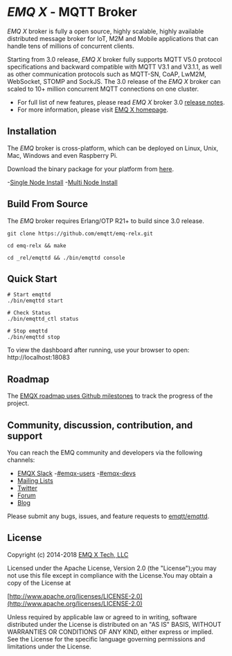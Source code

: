 # *EMQ X* - MQTT Broker


*EMQ X* broker is fully a open source, highly scalable, highly available distributed message broker for IoT, M2M and Mobile applications that can handle tens of millions of concurrent clients.

Starting from 3.0 release, *EMQ X* broker fully supports MQTT V5.0 protocol specifications and backward compatible with MQTT V3.1 and V3.1.1,  as well as other communication protocols such as MQTT-SN, CoAP, LwM2M, WebSocket, STOMP and SockJS. The 3.0 release of the *EMQ X* broker can scaled to 10+ million concurrent MQTT connections on one cluster.


- For full list of new features, please read *EMQ X* broker 3.0 [release notes](https://github.com/emqtt/emqttd/releases/).
- For more information, please visit [EMQ X homepage](http://emqtt.io). 



## Installation

The *EMQ* broker is cross-platform, which can be deployed on Linux, Unix, Mac, Windows and even Raspberry Pi.

Download the binary package for your platform from [here](http://emqtt.io/downloads).

-[Single Node Install](http://emqtt.io/docs/v2/install.html)
-[Multi Node Install](http://emqtt.io/docs/v2/cluster.html)


## Build From Source

The *EMQ* broker requires Erlang/OTP R21+ to build since 3.0 release.

```
git clone https://github.com/emqtt/emq-relx.git

cd emq-relx && make

cd _rel/emqttd && ./bin/emqttd console

```

## Quick Start

    # Start emqttd
    ./bin/emqttd start
    
    # Check Status
    ./bin/emqttd_ctl status
    
    # Stop emqttd
    ./bin/emqttd stop

  To view the dashboard after running, use your browser to open: http://localhost:18083


## Roadmap

The [EMQX roadmap uses Github milestones](https://github.com/emqtt/emqttd/milestones) to track the progress of the project.

## Community, discussion, contribution, and support

You can reach the EMQ community and developers via the following channels:
- [EMQX Slack](http://emqx.slack.com)
   -[#emqx-users](https://emqx.slack.com/messages/CBUF2TTB8/)
   -[#emqx-devs](https://emqx.slack.com/messages/CBSL57DUH/)
- [Mailing Lists](<emqtt@googlegroups.com>)
- [Twitter](https://twitter.com/emqtt) 
- [Forum](https://groups.google.com/d/forum/emqtt)
- [Blog](https://medium.com/@emqtt)

Please submit any bugs, issues, and feature requests to [emqtt/emqttd](//github.com/emqtt/emqttd/issues). 


## License
Copyright (c) 2014-2018 [EMQ X Tech, LLC](http://emqtt.io)

Licensed under the Apache License, Version 2.0 (the "License");you may not use this file except in compliance with the License.You may obtain a copy of the License at

[http://www.apache.org/licenses/LICENSE-2.0](http://www.apache.org/licenses/LICENSE-2.0)

Unless required by applicable law or agreed to in writing, software distributed under the License is distributed on an "AS IS" BASIS, WITHOUT WARRANTIES OR CONDITIONS OF ANY KIND, either express or implied.
See the License for the specific language governing permissions and limitations under the License.





